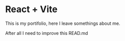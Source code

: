 # React + Vite

This is my portifolio, here I leave somethings about me.

After all I need to improve this READ.md